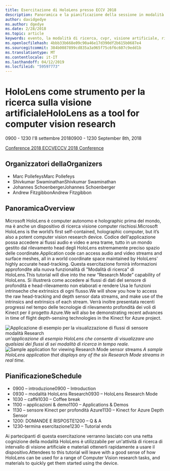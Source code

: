 ```yaml
---
title: Esercitazione di HoloLens presso ECCV 2018
description: Panoramica e la pianificazione della sessione in modalità di ricerca di HoloLens, di essere recapitati in occasione della conferenza ECCV l'8 settembre 2018.
author: davidgedye
ms.author: dgedye
ms.date: 2/28/2018
ms.topic: article
keywords: evento, la modalità di ricerca, cvpr, visione artificiale, ricerca, HoloLens
ms.openlocfilehash: 4bbb33b668e09c90a46e17d390df2b615b0687e4
ms.sourcegitcommit: 384b0087899cd835a3a965f75c6f6c607c9edd1b
ms.translationtype: MT
ms.contentlocale: it-IT
ms.lasthandoff: 04/12/2019
ms.locfileid: "59597773"
---
```

# <a name="hololens-as-a-tool-for-computer-vision-research"></a><span data-ttu-id="26f80-104">HoloLens come strumento per la ricerca sulla visione artificiale</span><span class="sxs-lookup"><span data-stu-id="26f80-104">HoloLens as a tool for computer vision research</span></span>
<span data-ttu-id="26f80-105">0900 - 1230 l'8 settembre 2018</span><span class="sxs-lookup"><span data-stu-id="26f80-105">0900 - 1230 September 8th, 2018</span></span>

[<span data-ttu-id="26f80-106">Conference 2018 ECCV</span><span class="sxs-lookup"><span data-stu-id="26f80-106">ECCV 2018 Conference</span></span>](https://eccv2018.org)

## <a name="organizers"></a><span data-ttu-id="26f80-107">Organizzatori della</span><span class="sxs-lookup"><span data-stu-id="26f80-107">Organizers</span></span>
* <span data-ttu-id="26f80-108">Marc Pollefeys</span><span class="sxs-lookup"><span data-stu-id="26f80-108">Marc Pollefeys</span></span>
* <span data-ttu-id="26f80-109">Shivkumar Swaminathan</span><span class="sxs-lookup"><span data-stu-id="26f80-109">Shivkumar Swaminathan</span></span>
* <span data-ttu-id="26f80-110">Johannes Schoenberger</span><span class="sxs-lookup"><span data-stu-id="26f80-110">Johannes Schoenberger</span></span>
* <span data-ttu-id="26f80-111">Andrew Fitzgibbon</span><span class="sxs-lookup"><span data-stu-id="26f80-111">Andrew Fitzgibbon</span></span>

## <a name="overview"></a><span data-ttu-id="26f80-112">Panoramica</span><span class="sxs-lookup"><span data-stu-id="26f80-112">Overview</span></span>
<span data-ttu-id="26f80-113">Microsoft HoloLens è computer autonomo e holographic prima del mondo, ma è anche un dispositivo di ricerca visione computer rischiosi.</span><span class="sxs-lookup"><span data-stu-id="26f80-113">Microsoft HoloLens is the world’s first self-contained, holographic computer, but it’s also a potent computer vision research device.</span></span>
<span data-ttu-id="26f80-114">Codice dell'applicazione possa accedere ai flussi audio e video e area trame, tutto in un mondo gestito dal rilevamento head degli HoloLens estremamente preciso spazio delle coordinate.</span><span class="sxs-lookup"><span data-stu-id="26f80-114">Application code can access audio and video streams and surface meshes, all in a world coordinate space maintained by HoloLens’ highly accurate head-tracking.</span></span> <span data-ttu-id="26f80-115">Questa esercitazione fornirà informazioni approfondite alla nuova funzionalità di "Modalità di ricerca" di HoloLens.</span><span class="sxs-lookup"><span data-stu-id="26f80-115">This tutorial will dive into the new “Research Mode” capability of HoloLens.</span></span>
<span data-ttu-id="26f80-116">Si illustrerà come accedere ai flussi di dati del sensore di profondità e head-rilevamento non elaborati e rendere Usa le funzioni intrinseche che extrinsics di ogni flusso.</span><span class="sxs-lookup"><span data-stu-id="26f80-116">We will show you how to access the raw head-tracking and depth sensor data streams, and make use of the intrinsics and extrinsics of each stream.</span></span>  <span data-ttu-id="26f80-117">Verrà inoltre presentata recenti progressi nel tempo delle tecnologie di rilevamento profondità dei voli di Kinect per il progetto Azure.</span><span class="sxs-lookup"><span data-stu-id="26f80-117">We will also be demonstrating recent advances in time of flight depth-sensing technologies in the Kinect for Azure project.</span></span>

<span data-ttu-id="26f80-118">![Applicazione di esempio per la visualizzazione di flussi di sensore modalità Research](images/sensor-stream-viewer.jpg)
*un'applicazione di esempio HoloLens che consente di visualizzare uno qualsiasi dei flussi di sei modalità di ricerca in tempo reale.*</span><span class="sxs-lookup"><span data-stu-id="26f80-118">![Sample application for viewing Research Mode sensor streams](images/sensor-stream-viewer.jpg)
*A sample HoloLens application that displays any of the six Research Mode streams in real time.*</span></span>

## <a name="schedule"></a><span data-ttu-id="26f80-119">Pianificazione</span><span class="sxs-lookup"><span data-stu-id="26f80-119">Schedule</span></span>
* <span data-ttu-id="26f80-120">0900 – introduzione</span><span class="sxs-lookup"><span data-stu-id="26f80-120">0900 – Introduction</span></span>
* <span data-ttu-id="26f80-121">0930 – modalità HoloLens Research</span><span class="sxs-lookup"><span data-stu-id="26f80-121">0930 – HoloLens Research Mode</span></span>
* <span data-ttu-id="26f80-122">1030 – caffè</span><span class="sxs-lookup"><span data-stu-id="26f80-122">1030 – Coffee break</span></span>
* <span data-ttu-id="26f80-123">1100 – applicazioni & demo</span><span class="sxs-lookup"><span data-stu-id="26f80-123">1100 – Applications & Demos</span></span>
* <span data-ttu-id="26f80-124">1130 – sensore Kinect per profondità Azure</span><span class="sxs-lookup"><span data-stu-id="26f80-124">1130 – Kinect for Azure Depth Sensor</span></span>
* <span data-ttu-id="26f80-125">1200: DOMANDE E RISPOSTE</span><span class="sxs-lookup"><span data-stu-id="26f80-125">1200 – Q & A</span></span>
* <span data-ttu-id="26f80-126">1230-termina esercitazione</span><span class="sxs-lookup"><span data-stu-id="26f80-126">1230 – Tutorial ends</span></span>

<span data-ttu-id="26f80-127">Ai partecipanti di questa esercitazione verranno lasciato con una netta cognizione della modalità HoloLens è utilizzabile per un'attività di ricerca di intervallo di visione artificiale e materiali ottenerli rapidamente a usare il dispositivo.</span><span class="sxs-lookup"><span data-stu-id="26f80-127">Attendees to this tutorial will leave with a good sense of how HoloLens can be used for a range of Computer Vision research tasks, and materials to quickly get them started using the device.</span></span>
